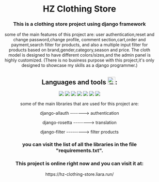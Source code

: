 <h1 align="center">
HZ Clothing Store
</h1>

<space>
	
<h3 align="center">
This is a clothing store project using django framework
</h3>

<space>

<p align="center">
some of the main features of this project are: user authentication,reset and change password,change profile,
comment section,cart,order and payment,search filter for products,
and also a multiple input filter for products based on brand,gender,category,season and price.
The cloth model is designed to have different colors/sizes,and the admin panel is highly customized.
(There is no business purpose with this project,it's only designed to showcase my skills as a django programmer.)
</p>

<space>
<h2 align="center">
Languages and tools <img src="https://raw.githubusercontent.com/Tarikul-Islam-Anik/Animated-Fluent-Emojis/master/Emojis/Objects/Toolbox.png" alt="Toolbox" width="25" height="25" />:
</h2>
<space>
<div align="center">
	<img src="https://skillicons.dev/icons?i=python"/>
	<img src="https://skillicons.dev/icons?i=django"/>
	<img src="https://skillicons.dev/icons?i=docker"/>
	<img src="https://skillicons.dev/icons?i=postgresql"/>
 <img src="https://skillicons.dev/icons?i=html"/>
  <img src="https://skillicons.dev/icons?i=css"/>
 <img src="https://skillicons.dev/icons?i=javascript"/>
</div>

<space>

<p align="center">
some of the main libraries that are used for this project are:
</p>
<p align="center">
django-allauth -------> authentication
</p>
<p align="center">
django-rosetta --------> translation
</p>
<p align="center">
django-filter ---------> filter products
</p>

<h3 align="center">
you can visit the list of all the libraries in the file "requirements.txt".
</h3>


<space>
	
<h3 align="center">
This project is online right now and you can visit it at: 
</h3>

<space>

<p align="center">
	https://hz-clothing-store.liara.run/
</p>
